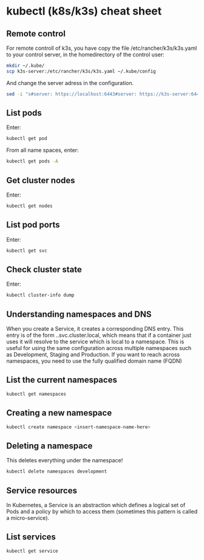 kubectl (k8s/k3s) cheat sheet
=============================

Remote control
--------------

For remote controll of k3s, you have copy the file /etc/rancher/k3s/k3s.yaml 
to your control server, in the homedirectory of the control user:

```bash
mkdir ~/.kube/
scp k3s-server:/etc/rancher/k3s/k3s.yaml ~/.kube/config
```

And change the server adress in the configuration.

```bash
sed -i "s#server: https://localhost:6443#server: https://k3s-server:6443#g" ~/.kube/config
```

List pods
---------

Enter:

```bash
kubectl get pod
```

From all name spaces, enter:

```bash
kubectl get pods -A
```

Get cluster nodes
-----------------

Enter:

```bash
kubectl get nodes
```

List pod ports
--------------

Enter:

```bash
kubectl get svc
```

Check cluster state
-------------------

Enter:

```bash
kubectl cluster-info dump
```

Understanding namespaces and DNS
--------------------------------

When you create a Service, it creates a corresponding DNS entry. This entry is
of the form <service-name>.<namespace-name>.svc.cluster.local, which means that
if a container just uses <service-name> it will resolve to the service which
is local to a namespace. This is useful for using the same configuration
across multiple namespaces such as Development, Staging and Production. If
you want to reach across namespaces, you need to use the fully qualified
domain name (FQDN)

List the current namespaces
---------------------------

```bash
kubectl get namespaces
```

Creating a new namespace
------------------------

```bash
kubectl create namespace <insert-namespace-name-here>
```

Deleting a namespace
--------------------

This deletes everything under the namespace!

```bash
kubectl delete namespaces development
```

Service resources
-----------------

In Kubernetes, a Service is an abstraction which defines a logical set of Pods
and a policy by which to access them (sometimes this pattern is called a
micro-service).

List services
-------------

```bash
kubectl get service
```